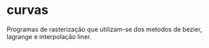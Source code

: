 # curvas
Programas de rasterização que utilizam-se  dos metodos de bezier, lagrange e interpolação liner.
